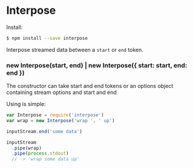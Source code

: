 # Interpose

Install:
```bash
$ npm install --save interpose
```

Interpose streamed data between a `start` or `end` token.

### new Interpose(start, end) | new Interpose({ start: start, end: end })

The constructor can take start and end tokens or an options object containing stream options and start and end 

Using is simple:

```javascript
var Interpose = require('interpose')
var wrap = new Interpose('wrap ', ' up')

inputStream.end('some data')

inputStream
  .pipe(wrap)
  .pipe(process.stdout)
  // -> 'wrap some data up'

```
